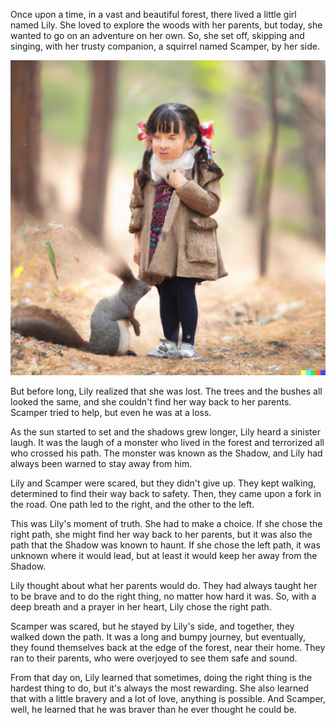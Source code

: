 Once upon a time, in a vast and beautiful forest, there lived a little girl named Lily. She loved to explore the woods with her parents, but today, she wanted to go on an adventure on her own. So, she set off, skipping and singing, with her trusty companion, a squirrel named Scamper, by her side.

![little girl named lily get lost in the woods with her squirrel companion](images/girl-squirrel.png)

But before long, Lily realized that she was lost. The trees and the bushes all looked the same, and she couldn't find her way back to her parents. Scamper tried to help, but even he was at a loss.

As the sun started to set and the shadows grew longer, Lily heard a sinister laugh. It was the laugh of a monster who lived in the forest and terrorized all who crossed his path. The monster was known as the Shadow, and Lily had always been warned to stay away from him.

Lily and Scamper were scared, but they didn't give up. They kept walking, determined to find their way back to safety. Then, they came upon a fork in the road. One path led to the right, and the other to the left.

This was Lily's moment of truth. She had to make a choice. If she chose the right path, she might find her way back to her parents, but it was also the path that the Shadow was known to haunt. If she chose the left path, it was unknown where it would lead, but at least it would keep her away from the Shadow.

Lily thought about what her parents would do. They had always taught her to be brave and to do the right thing, no matter how hard it was. So, with a deep breath and a prayer in her heart, Lily chose the right path.

Scamper was scared, but he stayed by Lily's side, and together, they walked down the path. It was a long and bumpy journey, but eventually, they found themselves back at the edge of the forest, near their home. They ran to their parents, who were overjoyed to see them safe and sound.

From that day on, Lily learned that sometimes, doing the right thing is the hardest thing to do, but it's always the most rewarding. She also learned that with a little bravery and a lot of love, anything is possible. And Scamper, well, he learned that he was braver than he ever thought he could be.




